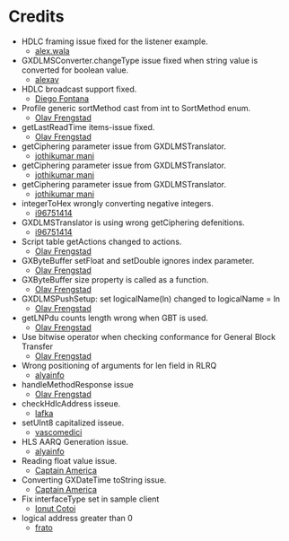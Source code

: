 Credits
=======
  - HDLC framing issue fixed for the listener example.
    * [alex.wala](https://http://www.gurux.fi/user/187116)
  - GXDLMSConverter.changeType issue fixed when string value is converted for boolean value.
    * [alexav](https://www.gurux.fi/user/185756)
  - HDLC broadcast support fixed.
    * [Diego Fontana](https://github.com/diegofontana)
  - Profile generic sortMethod cast from int to SortMethod enum.
    * [Olav Frengstad](https://github.com/lafka)
  - getLastReadTime items-issue fixed.
    * [Olav Frengstad](https://github.com/lafka)
  - getCiphering parameter issue from GXDLMSTranslator.
    * [jothikumar mani](https://github.com/jk-arm)
  - getCiphering parameter issue from GXDLMSTranslator.
    * [jothikumar mani](https://github.com/jk-arm)
  - getCiphering parameter issue from GXDLMSTranslator.
    * [jothikumar mani](https://github.com/jk-arm)
  - integerToHex wrongly converting negative integers.
    * [i96751414](https://github.com/i96751414)
  - GXDLMSTranslator is using wrong getCiphering defenitions.
    * [i96751414](https://github.com/i96751414)
  - Script table getActions changed to actions.
    * [Olav Frengstad](https://github.com/lafka)
  - GXByteBuffer setFloat and setDouble ignores index parameter.
    * [Olav Frengstad](https://github.com/lafka)
  - GXByteBuffer size property is called as a function.
    * [Olav Frengstad](https://github.com/lafka)
  - GXDLMSPushSetup: set logicalName(ln) changed to logicalName = ln
    * [Olav Frengstad](https://github.com/lafka)
  - getLNPdu counts length wrong when GBT is used.
    * [Olav Frengstad](https://github.com/lafka)
  - Use bitwise operator when checking conformance for General Block Transfer
    * [Olav Frengstad](https://github.com/lafka)
  - Wrong positioning of arguments for len field in RLRQ
    * [alyainfo](https://www.gurux.fi/user/155959)
  - handleMethodResponse issue
    * [Olav Frengstad](https://github.com/lafka)
  - checkHdlcAddress isseue.
    * [lafka](https://github.com/lafka)
  - setUInt8 capitalized isseue.
    * [vascomedici](https://github.com/vascomedici)
  - HLS AARQ Generation issue.
    * [alyainfo](https://www.gurux.fi/user/155959)
  - Reading float value issue.
    * [Captain America](https://www.gurux.fi/user/182156)
  - Converting GXDateTime toString issue.
    * [Captain America](https://www.gurux.fi/user/182156)
  - Fix interfaceType set in sample client
    * [Ionut Cotoi](https://github.com/icotoi)
  - logical address greater than 0
    * [frato](https://www.gurux.fi/user/169642)
